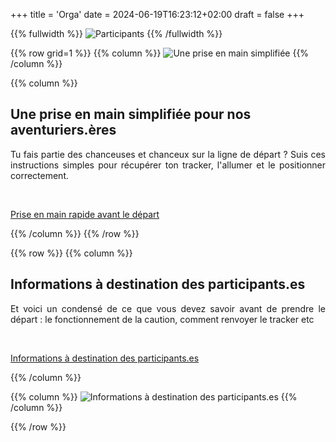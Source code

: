 +++
title = 'Orga'
date = 2024-06-19T16:23:12+02:00
draft = false
+++




<!-- ######  image intro  ###### ? -->
{{% fullwidth %}}
![Participants](/participant/im-part-000.jpg)
{{% /fullwidth %}}

<!-- ######  Une prise en main simplifiée  ###### ? -->

{{% row grid=1  %}} <!-- ligne avec grille en fond -->
{{% column %}}
![Une prise en main simplifiée](/participant/im-part-001.jpg)
{{% /column %}}

{{% column %}}
## <div style="text-align: left"> Une prise en main simplifiée pour nos aventuriers.ères</div>

<div style="text-align: justify"> Tu fais partie des chanceuses et chanceux sur la ligne de départ ? Suis ces instructions simples pour récupérer ton tracker, l'allumer et le positionner correctement.  </div>

&nbsp;

<a href="/participant/MadCap Prise en main rapide avant le départ.pdf"> Prise en main rapide avant le départ </a> <!-- Téléchargement PDF -->

{{% /column %}}
{{% /row %}}






<!-- ######  ligne Pour qui ? noGRILL  ###### ? -->

{{% row  %}} <!-- ligne sans grille en fond -->
{{% column %}}
## <div style="text-align: left"> Informations à destination des participants.es </div>

<div style="text-align: justify"> Et voici un condensé de ce que vous devez savoir avant de prendre le départ : le fonctionnement de la caution, comment renvoyer le tracker etc </div>

&nbsp;

<a href="/participant/MadCap infos à destination des participants.es.pdf"> Informations à destination des participants.es  </a>  <!-- Mettre lien ou pdf -->

{{% /column %}}

{{% column %}}
![Informations à destination des participants.es](/participant/im-part-002.jpg)
{{% /column %}}

{{% /row %}}
